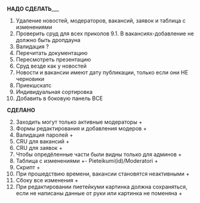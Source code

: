 ________НАДО СДЕЛАТЬ___________

1. Удаление новостей, модераторов, вакансий, заявок и таблица с изменениями
9. Проверить сруд для всех приколов
    9.1. В вакансиях-добавление не должно быть дропдауна
11. Валидация ?
13. Перечитать документацию
14. Пересмотреть презентацию 
16. Сруд везде как у новостей
17. Новости и вакансии имеют дату публикации, только если они НЕ черновики
18. Приекшскатс
20. Индивидуальная сортировка
22. Добавить в боковую панель ВСЕ


________СДЕЛАНО________

2. Заходить могут только активные модераторы +
3. Формы редактирования и добавления модеров +
4. Валидация паролей +
5. CRU для вакансий +
6. CRU для заявок +
7. Чтобы опредёленные части были видны только для админов +
8. Таблица с изменениями +- Pieteikumi(id)/Moderatori +
10. Скрипт +
12. При прошедствию времени, вакансии становятся неактивными +
15. Сбоку все изменения +
21. При редактировании пиетейкуми картинка должна сохраняться, если не написаны данные от руки или картинка не поменяна +